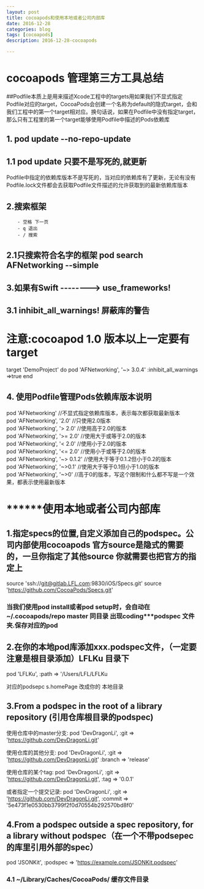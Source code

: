 ```yaml
---
layout: post
title: cocoapods和使用本地或者公司内部库
date: 2016-12-28
categories: blog
tags: [cocoapods]
description: 2016-12-28-cocoapods

---
```

# cocoapods 管理第三方工具总结

##Podfile本质上是用来描述Xcode工程中的targets用如果我们不显式指定Podfile对应的target，CocoaPods会创建一个名称为default的隐式target，会和我们工程中的第一个target相对应。换句话说，如果在Podfile中没有指定target，那么只有工程里的第一个target能够使用Podfile中描述的Pods依赖库

## 1. pod update --no-repo-update 
## 1.1 pod update  只要不是写死的,就更新
Podfile中指定的依赖库版本不是写死的，当对应的依赖库有了更新，无论有没有Podfile.lock文件都会去获取Podfile文件描述的允许获取到的最新依赖库版本

## 2.搜索框架
   		- 空格 下一页
		- q 退出
		- / 搜索
## 2.1只搜索符合名字的框架   		 pod search AFNetworking --simple


## 3.如果有Swift --------> use_frameworks!
## 3.1 inhibit_all_warnings! 屏蔽库的警告 
# 注意:cocoapod 1.0 版本以上一定要有 target 
target 'DemoProject' do
pod 'AFNetworking', '~> 3.0.4'  :inhibit_all_warnings =>true
end

## 4. 使用Podfile管理Pods依赖库版本说明
pod 'AFNetworking'      //不显式指定依赖库版本，表示每次都获取最新版本  
pod 'AFNetworking', '2.0'     //只使用2.0版本  
pod 'AFNetworking', '> 2.0'     //使用高于2.0的版本  
pod 'AFNetworking', '>= 2.0'     //使用大于或等于2.0的版本  
pod 'AFNetworking', '< 2.0'     //使用小于2.0的版本  
pod 'AFNetworking', '<= 2.0'     //使用小于或等于2.0的版本  
pod 'AFNetworking', '~> 0.1.2'     //使用大于等于0.1.2但小于0.2的版本  
pod 'AFNetworking', '~>0.1'     //使用大于等于0.1但小于1.0的版本  
pod 'AFNetworking', '~>0'     //高于0的版本，写这个限制和什么都不写是一个效果，都表示使用最新版本

# **************使用本地或者公司内部库********

## 1.指定specs的位置,自定义添加自己的podspec。公司内部使用cocoapods 官方source是隐式的需要的，一旦你指定了其他source 你就需要也把官方的指定上

source 'ssh://git@gitlab.LFL.com:9830/iOS/Specs.git'
source 'https://github.com/CocoaPods/Specs.git'

### 当我们使用pod install或者pod setup时，会自动在~/.cocoapods/repo master 同目录 出现coding***podspec 文件夹.保存对应的pod
         
## 2.在你的本地pod库添加xxx.podspec文件，（一定要注意是根目录添加）LFLKu 目录下

pod 'LFLKu', :path => '/Users/LFL/LFLKu

对应的podsepc s.homePage 改成你的 本地目录

## 3.From a podspec in the root of a library repository (引用仓库根目录的podspec)
使用仓库中的master分支:
pod 'DevDragonLi', :git => 'https://github.com/DevDragonLi.git'

使用仓库的其他分支:
pod 'DevDragonLi', :git => 'https://github.com/DevDragonLi.git' :branch => 'release'

使用仓库的某个tag:
pod 'DevDragonLi', :git => 'https://github.com/DevDragonLi.git', :tag => '0.0.1'

或者指定一个提交记录:
pod 'DevDragonLi', :git => 'https://github.com/DevDragonLi.git', :commit => '5e473f1e0530bb3799f2f0d70554b292570bd8f0'

## 4.From a podspec outside a spec repository, for a library without podspec（在一个不带podsepec的库里引用外部的spec）
pod 'JSONKit', :podspec => 'https://example.com/JSONKit.podspec'


### 4.1  ~/Library/Caches/CocoaPods/ 缓存文件目录


